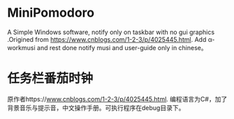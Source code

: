 # MiniPomodoro
  A Simple Windows software, notify only on taskbar with no gui graphics .Origined from https://www.cnblogs.com/1-2-3/p/4025445.html. Add α-workmusi and rest done notify musi and user-guide only in chinese。
# 任务栏番茄时钟
  原作者https://www.cnblogs.com/1-2-3/p/4025445.html. 编程语言为C#，加了背景音乐与提示音，中文操作手册。可执行程序在debug目录下。
